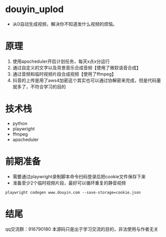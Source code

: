 # douyin_uplod
- 从0自动生成视频，解决你不知道发什么视频的烦恼。

# 原理
1. 使用apscheduler开启计划任务，每天x点x分运行
2. 通过自定义的文字以及背景音乐合成音频【使用了微软语音合成】
3. 通过音频和临时视频片段合成视频【使用了ffmpeg】
4. 抖音的上传是用了aws4加密这个其实也可以通过协解密来完成，但是代码量就多了，不符合学习的目的

# 技术栈
- python
- playwright
- ffmpeg
- apscheduler

# 前期准备
- 需要通过playwright录制脚本命令扫码登录后把cookie文件保存下来
- 准备至少2个临时视频片段，最好可以循环重复的静音视频
```
playwright codegen www.douyin.com --save-storage=cookie.json
```
# 结尾
qq交流群：916790180
本源码只是出于学习交流的目的，非法使用与作者无关
